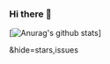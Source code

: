 ### Hi there 👋
[![Anurag's github stats](https://github-readme-stats.vercel.app/api?username=sugyeong-yu&theme=radical&show_icons=True)]

&hide=stars,issues
<!--
**sugyeong-yu/sugyeong-yu** is a ✨ _special_ ✨ repository because its `README.md` (this file) appears on your GitHub profile.

Here are some ideas to get you started:

- 🔭 I’m currently working on ...
- 🌱 I’m currently learning ...
- 👯 I’m looking to collaborate on ...
- 🤔 I’m looking for help with ...
- 💬 Ask me about ...
- 📫 How to reach me: ...
- 😄 Pronouns: ...
- ⚡ Fun fact: ...
-->
